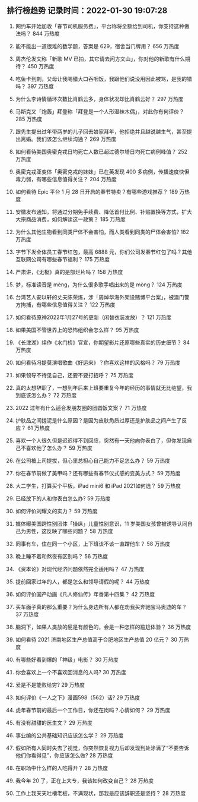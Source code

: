 
## 排行榜趋势 记录时间：2022-01-30 19:07:28
  
  1. 网约车开始加收「春节司机服务费」，平台称将全额给到司机，你支持这种做法吗？ 844 万热度
    
  2. 能不能出一道很难的数学题，答案是 629，宿舍当门牌用？ 656 万热度
    
  3. 周杰伦发文称「新歌 MV 已拍，其它请去问方文山」，你对他的新歌有什么期待？ 450 万热度
    
  4. 吃鱼卡到刺，父母让我喝醋大口吞咽饭，我跟他们说没用因此被骂，是我的错吗？ 397 万热度
    
  5. 为什么李诗情循环次数比肖鹤云多，身体状况却比肖鹤云好？ 297 万热度
    
  6. 马斯克又「炮轰」拜登称「拜登是一个人形湿袜木偶」，对此你有何评价？ 285 万热度
    
  7. 跟先生提出过年带两岁的儿子回去娘家拜年，他拒绝并且越说越生气，甚至提出离婚。我们该怎么继续沟通？ 269 万热度
    
  8. 如何看待美国奥密克戎日均死亡人数已超过德尔塔日均死亡病例峰值？ 252 万热度
    
  9. 奥密克戎亚变体「奥密克戎的妹妹」已在英发现 400 多病例，传播速度快但毒力弱，有哪些信息值得关注？ 204 万热度
    
  10. 如何看待 Epic 平台 1 月 28 日开启的春节特卖？有哪些游戏推荐？ 189 万热度
    
  11. 安徽发布通知，将通过分期免手续费、降低首付比例、补贴置换等方式，扩大大宗商品消费，如何解读这一政策？ 185 万热度
    
  12. 为什么其他生物看到同类尸体不会害怕，而人类看到同类的尸体会害怕? 182 万热度
    
  13. 字节下发全体员工春节红包，最高 6888 元，你们公司发春节红包了吗？其他互联网公司有哪些春节福利？ 175 万热度
    
  14. 严肃讲，《无极》真的是部烂片吗？ 158 万热度
    
  15. 梦，标准读音是 mèng，为什么很多歌手唱出来的是 mòng？ 124 万热度
    
  16. 台湾艺人安以轩的丈夫陈荣炼，涉「周焯华海外架设赌博平台案」，被澳门警方拘捕，有哪些信息值得关注？ 122 万热度
    
  17. 如何看待原神2022年1月27号的更新（闲替衣装发放）？ 121 万热度
    
  18. 如果美国不管世界上的恐怖组织会怎么样？ 95 万热度
    
  19. 《长津湖》续作《水门桥》官宣，你期望影片还原哪些真实的历史细节？ 84 万热度
    
  20. 如何看待冯提莫演唱歌曲《好运来》？你喜欢这样的风格吗？ 79 万热度
    
  21. 如果领导不待见自己，还要不要打招呼？ 75 万热度
    
  22. 真的太想辞职了，一想到年后来上班要重复今年的经历的事情就无比绝望，我到底该怎么办？ 72 万热度
    
  23. 2022 过年有什么适合发朋友圈的团圆饭文案？ 71 万热度
    
  24. 护肤品之间搓泥是什么原因？是因为皮肤角质过厚还是护肤品之间产生了反应？ 61 万热度
    
  25. 喜欢一个人很久但是迟迟得不到回应，突然有一天他向你表白了，但你发现自己不喜欢他了怎么办？ 59 万热度
    
  26. 在公司被上司提拔，但心里总担心自己能力不足怎么办？ 59 万热度
    
  27. 你在春节前做了美甲吗？还有哪些有春节仪式感的变美方式？ 59 万热度
    
  28. 大二学生，打算买个平板，iPad mini6 和 iPad 2021如何选？ 59 万热度
    
  29. 已经放下的人和你表白怎么办? 59 万热度
    
  30. 如何评价刘耀文的实力？ 59 万热度
    
  31. 媒体曝美国跨性别团体「操纵」儿童性别意识，11 岁美国女孩曾被诱导认同自己为男性，这反映了哪些问题？ 58 万热度
    
  32. 同事有车，住在同一个小区，上下班该不该一直蹭他车？ 58 万热度
    
  33. 晚上睡不着和熬夜有区别吗？ 56 万热度
    
  34. 《资本论》对现代经济问题依然完全适用吗？ 47 万热度
    
  35. 提前回家过年的人，都是怎么和领导请假的呢？ 44 万热度
    
  36. 如何评价国产动画《凡人修仙传》年番第十四集？ 42 万热度
    
  37. 买车面子真的那么重要？为什么身边所有人都在劝我买奔驰宝马奥迪的车？ 37 万热度
    
  38. 脑洞下，如果人类放的屁是有颜色的，会是一种怎样的尴尬体验？ 36 万热度
    
  39. 如何看待 2021 济南地区生产总值高于合肥地区生产总值 20 亿元？ 30 万热度
    
  40. 有哪些好看到爆的「神级」电影？ 30 万热度
    
  41. 你会喜欢上一个不喜欢回消息的人吗? 30 万热度
    
  42. 爱是不是能败给穷? 29 万热度
    
  43. 如何评价《一人之下》漫画598（562）话? 29 万热度
    
  44. 虎年春节前的最后一个工作日，你还在岗吗？心情如何？ 29 万热度
    
  45. 有没有甜甜的医生文？ 29 万热度
    
  46. 事业编的公共基础知识应该怎么学？ 29 万热度
    
  47. 假如所有人同时失去了视觉，你突然恢复视力后却发现到处涂满了“不要告诉他们你看得见”，你应该怎么做? 28 万热度
    
  48. 在职场中什么样的人吃得开？ 28 万热度
    
  49. 我今年 20 了，正在上大专，我该如何改变自己？ 28 万热度
    
  50. 工作上我天天吐槽老板，不满现状，那我是应该辞职还是坚持？ 28 万热度
    